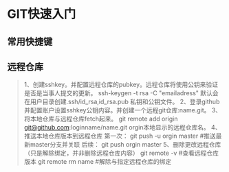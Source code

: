 # GIT快速入门

## 常用快捷键



## 远程仓库
> 1、创建sshkey。并配置远程仓库的pubkey。远程仓库将使用公钥来验证是否是当事人提交的更新。
ssh-keygen -t rsa -C "emailadress"
 默认会在用户目录创建.ssh/id_rsa,id_rsa.pub 私钥和公钥文件。
 2、登录github并配置账户设置sshkey公钥内容。并创建一个远程git仓库:name.git。
 3、将本地仓库与远程仓库fetch起来。
git remote add origin git@github.com:loginname/name.git
orgin本地显示的远程仓库名。
4、推送本地仓库版本到远程仓库
第一次：
git push -u orgin master         #推送最新master分支并关联
后续：
git push orgin master
5、删除更改远程仓库（只是解除绑定，并非删除远程仓库内容）
git remote -v       #查看远程仓库版本
git remote rm name          #解除与指定远程仓库的绑定